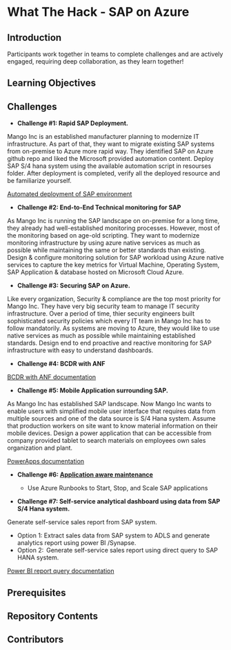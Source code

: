 # What The Hack - SAP on Azure 

## Introduction 

Participants work together in teams to complete challenges and are actively engaged, requiring deep collaboration, as they learn together!

## Learning Objectives

## Challenges

- **Challenge #1: Rapid SAP Deployment.**

Mango Inc is an established manufacturer planning to modernize IT infrastructure. As part of that, they want to migrate existing SAP systems from on-premise to Azure more rapid way. They identified SAP on Azure github repo and liked the Microsoft provided automation content. Deploy SAP S/4 hana system using the available automation script in resourses folder. After deployment is completed, verify all the deployed resource and be familiarize yourself. 
 
[Automated deployment of SAP environment](https://github.com/Microsoft-SAPonAzure-OpenHack/Learning-the-OpenHack-Way/tree/main/01-SAP-Auto-Deployment)

-  **Challenge #2: End-to-End Technical monitoring for SAP**

As Mango Inc is running the SAP landscape on on-premise for a long time, they already had well-established monitoring processes. However, most of the monitoring based on age-old scripting. They want to modernize monitoring infrastructure by using azure native services as much as possible while maintaining the same or better standards than existing. Design & configure monitoring solution for SAP workload using Azure native services to capture the key metrics for Virtual Machine, Operating System, SAP Application & database hosted on Microsoft Cloud Azure. 

-   **Challenge #3: Securing SAP on Azure.**

Like every organization, Security & compliance are the top most priority for Mango Inc. They have very big security team to manage IT security infrastructure. Over a period of time, thier security engineers built sophisticated security policies which every IT team in Mango Inc has to follow mandatorily. As systems are moving to Azure, they would like to use native services as much as possible while maintaining established standards. Design end to end proactive and reactive monitoring for SAP infrastructure with easy to understand dashboards. 


-   **Challenge #4: BCDR with ANF**


[BCDR with ANF documentation](https://github.com/Microsoft-SAPonAzure-OpenHack/Learning-the-OpenHack-Way/tree/main/04-BCDR%20with%20ANF)

-   **Challenge #5: Mobile Application surrounding SAP.**

As Mango Inc has established SAP landscape. Now Mango Inc wants to enable users with simplified mobile user interface that requires data from multiple sources and one of the data source is S/4 Hana system. Assume that production workers on site want to know material information on their mobile devices. Design a power application that can be accessible from company provided tablet to search materials on employees own sales organization and plant. 

[PowerApps documentation](Student/05-PowerApps.md)


-  **Challenge #6: [Application aware maintenance](Student/06-Start-Stop-Automation.md)**
    - Use Azure Runbooks to Start, Stop, and Scale SAP applications

-  **Challenge #7: Self-service analytical dashboard using data from SAP S/4 Hana system.** 

Generate self-service sales report from SAP system. 
- Option 1: Extract sales data from SAP system to ADLS and generate analytics report using power BI /Synapse. 
- Option 2:  Generate self-service sales report using direct query to SAP HANA system.

[Power BI report query documentation](https://github.com/Microsoft-SAPonAzure-OpenHack/Learning-the-OpenHack-Way/tree/main/07-%20Power%20BI%20report%20query)

## Prerequisites

## Repository Contents

## Contributors
